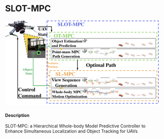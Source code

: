 # SLOT-MPC
![示例图片](slot_mpc.png)
#### Description
SLOT-MPC: a Hierarchical Whole-body Model Predictive Controller to
Enhance Simultaneous Localization and Object Tracking for UAVs
